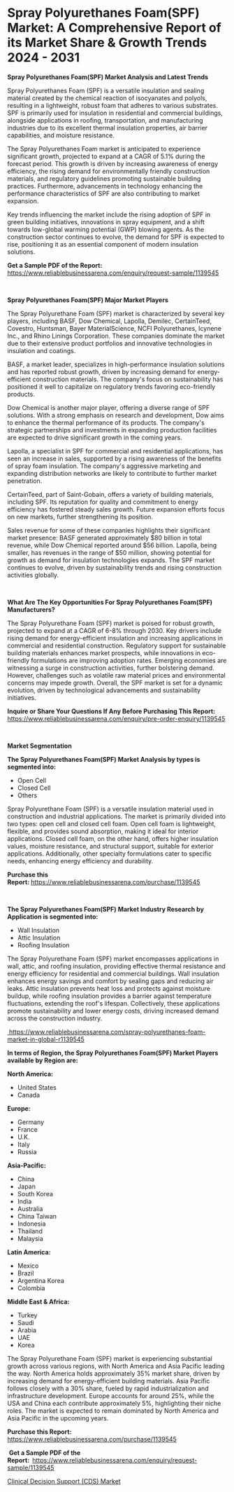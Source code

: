 <p><h1>Spray Polyurethanes Foam(SPF) Market: A Comprehensive Report of its Market Share & Growth Trends 2024 - 2031</h1></p><p><strong>Spray Polyurethanes Foam(SPF) Market Analysis and Latest Trends</strong></p>
<p><p>Spray Polyurethanes Foam (SPF) is a versatile insulation and sealing material created by the chemical reaction of isocyanates and polyols, resulting in a lightweight, robust foam that adheres to various substrates. SPF is primarily used for insulation in residential and commercial buildings, alongside applications in roofing, transportation, and manufacturing industries due to its excellent thermal insulation properties, air barrier capabilities, and moisture resistance.</p><p>The Spray Polyurethanes Foam market is anticipated to experience significant growth, projected to expand at a CAGR of 5.1% during the forecast period. This growth is driven by increasing awareness of energy efficiency, the rising demand for environmentally friendly construction materials, and regulatory guidelines promoting sustainable building practices. Furthermore, advancements in technology enhancing the performance characteristics of SPF are also contributing to market expansion.</p><p>Key trends influencing the market include the rising adoption of SPF in green building initiatives, innovations in spray equipment, and a shift towards low-global warming potential (GWP) blowing agents. As the construction sector continues to evolve, the demand for SPF is expected to rise, positioning it as an essential component of modern insulation solutions.</p></p>
<p><strong>Get a Sample PDF of the Report:&nbsp;</strong> <a href="https://www.reliablebusinessarena.com/enquiry/request-sample/1139545?utm_campaign=1941&utm_medium=2&utm_source=Github&utm_content=ia&utm_term=28122024&utm_id=spray-polyurethanes-foamspf">https://www.reliablebusinessarena.com/enquiry/request-sample/1139545</a></p>
<p>&nbsp;</p>
<p><strong>Spray Polyurethanes Foam(SPF) Major Market Players</strong></p>
<p><p>The Spray Polyurethane Foam (SPF) market is characterized by several key players, including BASF, Dow Chemical, Lapolla, Demilec, CertainTeed, Covestro, Huntsman, Bayer MaterialScience, NCFI Polyurethanes, Icynene Inc., and Rhino Linings Corporation. These companies dominate the market due to their extensive product portfolios and innovative technologies in insulation and coatings.</p><p>BASF, a market leader, specializes in high-performance insulation solutions and has reported robust growth, driven by increasing demand for energy-efficient construction materials. The company's focus on sustainability has positioned it well to capitalize on regulatory trends favoring eco-friendly products.</p><p>Dow Chemical is another major player, offering a diverse range of SPF solutions. With a strong emphasis on research and development, Dow aims to enhance the thermal performance of its products. The company's strategic partnerships and investments in expanding production facilities are expected to drive significant growth in the coming years.</p><p>Lapolla, a specialist in SPF for commercial and residential applications, has seen an increase in sales, supported by a rising awareness of the benefits of spray foam insulation. The company's aggressive marketing and expanding distribution networks are likely to contribute to further market penetration.</p><p>CertainTeed, part of Saint-Gobain, offers a variety of building materials, including SPF. Its reputation for quality and commitment to energy efficiency has fostered steady sales growth. Future expansion efforts focus on new markets, further strengthening its position.</p><p>Sales revenue for some of these companies highlights their significant market presence: BASF generated approximately $80 billion in total revenue, while Dow Chemical reported around $56 billion. Lapolla, being smaller, has revenues in the range of $50 million, showing potential for growth as demand for insulation technologies expands. The SPF market continues to evolve, driven by sustainability trends and rising construction activities globally.</p></p>
<p>&nbsp;</p>
<p><strong>What Are The Key Opportunities For Spray Polyurethanes Foam(SPF) Manufacturers?</strong></p>
<p><p>The Spray Polyurethane Foam (SPF) market is poised for robust growth, projected to expand at a CAGR of 6-8% through 2030. Key drivers include rising demand for energy-efficient insulation and increasing applications in commercial and residential construction. Regulatory support for sustainable building materials enhances market prospects, while innovations in eco-friendly formulations are improving adoption rates. Emerging economies are witnessing a surge in construction activities, further bolstering demand. However, challenges such as volatile raw material prices and environmental concerns may impede growth. Overall, the SPF market is set for a dynamic evolution, driven by technological advancements and sustainability initiatives.</p></p>
<p><strong>Inquire or Share Your Questions If Any Before Purchasing This Report:</strong> <a href="https://www.reliablebusinessarena.com/enquiry/pre-order-enquiry/1139545?utm_campaign=1941&utm_medium=2&utm_source=Github&utm_content=ia&utm_term=28122024&utm_id=spray-polyurethanes-foamspf">https://www.reliablebusinessarena.com/enquiry/pre-order-enquiry/1139545</a></p>
<p>&nbsp;</p>
<p><strong>Market Segmentation</strong></p>
<p><strong>The Spray Polyurethanes Foam(SPF) Market Analysis by types is segmented into:</strong></p>
<p><ul><li>Open Cell</li><li>Closed Cell</li><li>Others</li></ul></p>
<p><p>Spray Polyurethane Foam (SPF) is a versatile insulation material used in construction and industrial applications. The market is primarily divided into two types: open cell and closed cell foam. Open cell foam is lightweight, flexible, and provides sound absorption, making it ideal for interior applications. Closed cell foam, on the other hand, offers higher insulation values, moisture resistance, and structural support, suitable for exterior applications. Additionally, other specialty formulations cater to specific needs, enhancing energy efficiency and durability.</p></p>
<p><strong>Purchase this Report:&nbsp;</strong><a href="https://www.reliablebusinessarena.com/purchase/1139545?utm_campaign=1941&utm_medium=2&utm_source=Github&utm_content=ia&utm_term=28122024&utm_id=spray-polyurethanes-foamspf">https://www.reliablebusinessarena.com/purchase/1139545</a></p>
<p>&nbsp;</p>
<p><strong>The Spray Polyurethanes Foam(SPF) Market Industry Research by Application is segmented into:</strong></p>
<p><ul><li>Wall Insulation</li><li>Attic Insulation</li><li>Roofing Insulation</li></ul></p>
<p><p>The Spray Polyurethane Foam (SPF) market encompasses applications in wall, attic, and roofing insulation, providing effective thermal resistance and energy efficiency for residential and commercial buildings. Wall insulation enhances energy savings and comfort by sealing gaps and reducing air leaks. Attic insulation prevents heat loss and protects against moisture buildup, while roofing insulation provides a barrier against temperature fluctuations, extending the roof's lifespan. Collectively, these applications promote sustainability and lower energy costs, driving increased demand across the construction industry.</p></p>
<p><a href="https://www.reliablebusinessarena.com/spray-polyurethanes-foam-market-in-global-r1139545?utm_campaign=1941&utm_medium=2&utm_source=Github&utm_content=ia&utm_term=28122024&utm_id=spray-polyurethanes-foamspf">&nbsp;https://www.reliablebusinessarena.com/spray-polyurethanes-foam-market-in-global-r1139545</a></p>
<p><strong>In terms of Region, the Spray Polyurethanes Foam(SPF) Market Players available by Region are:</strong></p>
<p>
    <p> <strong> North America: </strong>
        <ul>
            <li>United States</li>
            <li>Canada</li>
        </ul>
        </p> 
    <p> <strong> Europe: </strong>
        <ul>
            <li>Germany</li>
            <li>France</li>
            <li>U.K.</li>
            <li>Italy</li>
            <li>Russia</li>
        </ul>
        </p> 
    <p> <strong> Asia-Pacific: </strong>
        <ul>
            <li>China</li>
            <li>Japan</li>
            <li>South Korea</li>
            <li>India</li>
            <li>Australia</li>
            <li>China Taiwan</li>
            <li>Indonesia</li>
            <li>Thailand</li>
            <li>Malaysia</li>
        </ul>
        </p> 
    <p> <strong> Latin America: </strong>
        <ul>
            <li>Mexico</li>
            <li>Brazil</li>
            <li>Argentina Korea</li>
            <li>Colombia</li>
        </ul>
        </p> 
    <p> <strong> Middle East & Africa: </strong>
        <ul>
            <li>Turkey</li>
            <li>Saudi</li>
            <li>Arabia</li>
            <li>UAE</li>
            <li>Korea</li>
        </ul>
    </p>
    </p>
<p><p>The Spray Polyurethane Foam (SPF) market is experiencing substantial growth across various regions, with North America and Asia Pacific leading the way. North America holds approximately 35% market share, driven by increasing demand for energy-efficient building materials. Asia Pacific follows closely with a 30% share, fueled by rapid industrialization and infrastructure development. Europe accounts for around 25%, while the USA and China each contribute approximately 5%, highlighting their niche roles. The market is expected to remain dominated by North America and Asia Pacific in the upcoming years.</p></p>
<p><strong>Purchase this Report: </strong><a href="https://www.reliablebusinessarena.com/purchase/1139545?utm_campaign=1941&utm_medium=2&utm_source=Github&utm_content=ia&utm_term=28122024&utm_id=spray-polyurethanes-foamspf">https://www.reliablebusinessarena.com/purchase/1139545</a></p>
<p>&nbsp;<strong>Get a Sample PDF of the Report:&nbsp;&nbsp;</strong><a href="https://www.reliablebusinessarena.com/enquiry/request-sample/1139545?utm_campaign=1941&utm_medium=2&utm_source=Github&utm_content=ia&utm_term=28122024&utm_id=spray-polyurethanes-foamspf">https://www.reliablebusinessarena.com/enquiry/request-sample/1139545</a></p>
<p><strong></strong></p>
<p><p><a href="https://github.com/mahnoor2003/Market-Research-Report-List-6/blob/main/clinical-decision-support-cds-market.md?utm_campaign=1941&utm_medium=2&utm_source=Github&utm_content=ia&utm_term=28122024&utm_id=spray-polyurethanes-foamspf">Clinical Decision Support (CDS) Market</a></p></p>
